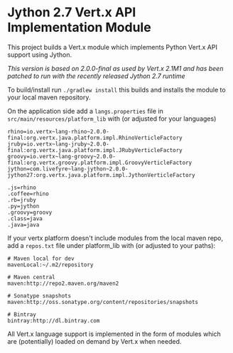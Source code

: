 # Jython 2.7 Vert.x API Implementation Module

This project builds a Vert.x module which implements Python Vert.x API support using Jython.

_This version is based on *2.0.0-final* as used by *Vert.x 2.1M1* and has been patched to run with the recently released *Jython 2.7 runtime*_

To build/install run ```./gradlew install``` this builds and installs the module to your local maven repository.

On the application side add a ```langs.properties``` file in ```src/main/resources/platform_lib``` with (or adjusted for your languages) 
``` 
rhino=io.vertx~lang-rhino~2.0.0-final:org.vertx.java.platform.impl.RhinoVerticleFactory
jruby=io.vertx~lang-jruby~2.0.0-final:org.vertx.java.platform.impl.JRubyVerticleFactory
groovy=io.vertx~lang-groovy~2.0.0-final:org.vertx.groovy.platform.impl.GroovyVerticleFactory
jython=com.livefyre~lang-jython~2.0.0-jython27:org.vertx.java.platform.impl.JythonVerticleFactory

.js=rhino
.coffee=rhino
.rb=jruby
.py=jython
.groovy=groovy
.class=java
.java=java
```
If your vertx platform doesn't include modules from the local maven repo, add a ```repos.txt``` file under platform_lib with (or adjusted to your paths):
```
# Maven local for dev
mavenLocal:~/.m2/repository

# Maven central
maven:http://repo2.maven.org/maven2

# Sonatype snapshots
maven:http://oss.sonatype.org/content/repositories/snapshots

# Bintray
bintray:http://dl.bintray.com

```

All Vert.x language support is implemented in the form of modules which are (potentially) loaded on demand by Vert.x when needed.

